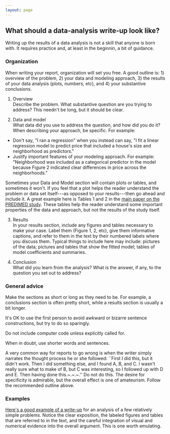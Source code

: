 ```yaml
---
layout: page
---
```


## What should a data-analysis write-up look like?

Writing up the results of a data analysis is not a skill that anyone is born with.  It requires practice and, at least in the beginnin, a bit of guidance.

### Organization  

When writing your report, organization will set you free.  A good outline is: 1) overview of the problem, 2) your data and modeling approach, 3) the results of your data analysis (plots, numbers, etc), and 4) your substantive conclusions.  

1) Overview  
Describe the problem.  What substantive question are you trying to address?  This needn't be long, but it should be clear.  

2) Data and model  
What data did you use to address the question, and how did you do it?  When describing your approach, be specific.  For example:  
* Don't say, "I ran a regression" when you instead can say, "I fit a linear regression model to predict price that included a house's size and neighborhood as predictors."  
* Justify important features of your modeling approach.  For example: "Neighborhood was included as a categorical predictor in the model because Figure 2 indicated clear differences in price across the neighborhoods."  

Sometimes your Data and Model section will contain plots or tables, and sometimes it won't.  If you feel that a plot helps the reader understand the problem or data set itself---as opposed to your results---then go ahead and include it.  A great example here is Tables 1 and 2 in the [main paper on the PREDIMED study](http://www.nejm.org/doi/pdf/10.1056/NEJMoa1200303).  These tables help the reader understand some important properties of the data and approach, but not the results of the study itself.  

3) Results  
In your results section, include any figures and tables necessary to make your case.  Label them (Figure 1, 2, etc), give them informative captions, and refer to them in the text by their numbered labels where you discuss them.   Typical things to include here may include: pictures of the data; pictures and tables that show the fitted model; tables of model coefficients and summaries.

4) Conclusion  
What did you learn from the analysis?  What is the answer, if any, to the question you set out to address?

### General advice

Make the sections as short or long as they need to be.  For example, a conclusions section is often pretty short, while a results section is usually a bit longer.

It's OK to use the first person to avoid awkward or bizarre sentence constructions, but try to do so sparingly.

Do not include computer code unless explicitly called for.

When in doubt, use shorter words and sentences.

A very common way for reports to go wrong is when the writer simply narrates the thought process he or she followed: ``First I did this, but it didn't work.  Then I did something else, and I found A, B, and C.  I wasn't really sure what to make of B, but C was interesting, so I followed up with D and E.  Then having done this.~.~.~.''  Do not do this.  The desire for specificity is admirable, but the overall effect is one of amateurism.  Follow the recommended outline above.

### Examples  

[Here's a good example of a write-up](files/example_writeup1.pdf) for an analysis of a few relatively simple problems.  Notice the clear exposition, the labeled figures and tables that are referred to in the text, and the careful integration of visual and numerical evidence into the overall argument.  This is one worth emulating.    

